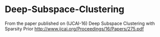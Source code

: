 # Deep-Subspace-Clustering

From the paper published on (IJCAI-16)
Deep Subspace Clustering with Sparsity Prior
http://www.ijcai.org/Proceedings/16/Papers/275.pdf
